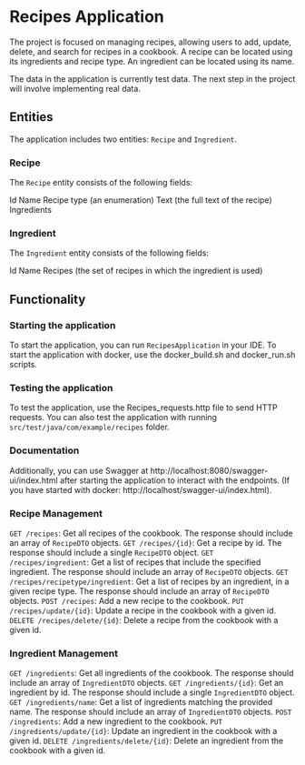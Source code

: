 # Recipes Application

The project is focused on managing recipes, 
allowing users to add, update, delete, and search for recipes in a cookbook. 
A recipe can be located using its ingredients and recipe type.
An ingredient can be located using its name.

The data in the application is currently test data. The next step in the project will involve implementing real data.

## Entities
The application includes two entities: `Recipe` and `Ingredient`.

### Recipe

The `Recipe` entity consists of the following fields:

Id
Name
Recipe type (an enumeration)
Text (the full text of the recipe)
Ingredients

### Ingredient

The `Ingredient` entity consists of the following fields:

Id
Name
Recipes (the set of recipes in which the ingredient is used)

## Functionality

### Starting the application
To start the application, you can run `RecipesApplication` in your IDE.
To start the application with docker, use the docker_build.sh and docker_run.sh scripts. 

### Testing the application
To test the application, use the Recipes_requests.http file to send HTTP requests.
You can also test the application with running `src/test/java/com/example/recipes` folder.

### Documentation
Additionally, you can use Swagger at http://localhost:8080/swagger-ui/index.html after starting the application 
to interact with the endpoints. (If you have started with docker: http://localhost/swagger-ui/index.html).



### Recipe Management

`GET /recipes`: Get all recipes of the cookbook. The response should include an array of `RecipeDTO` objects.
`GET /recipes/{id}`: Get a recipe by id. The response should include a single `RecipeDTO` object.
`GET /recipes/ingredient`: Get a list of recipes that include the specified ingredient. The response should include an array of `RecipeDTO` objects.
`GET /recipes/recipetype/ingredient`: Get a list of recipes by an ingredient, in a given recipe type. The response should include an array of `RecipeDTO` objects.
`POST /recipes`: Add a new recipe to the cookbook.
`PUT /recipes/update/{id}`: Update a recipe in the cookbook with a given id.
`DELETE /recipes/delete/{id}`: Delete a recipe from the cookbook with a given id.

### Ingredient Management

`GET /ingredients`: Get all ingredients of the cookbook. The response should include an array of `IngredientDTO` objects.
`GET /ingredients/{id}`: Get an ingredient by id. The response should include a single `IngredientDTO` object.
`GET /ingredients/name`: Get a list of ingredients matching the provided name. The response should include an array of `IngredientDTO` objects.
`POST /ingredients`: Add a new ingredient to the cookbook.
`PUT /ingredients/update/{id}`: Update an ingredient in the cookbook with a given id.
`DELETE /ingredients/delete/{id}`: Delete an ingredient from the cookbook with a given id.



